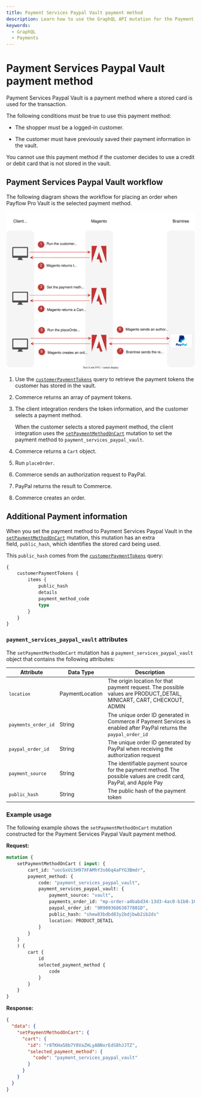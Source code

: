 ```yaml
---
title: Payment Services Paypal Vault payment method
description: Learn how to use the GraphQL API mutation for the Payment Services Paypal Vault payment solution.
keywords:
  - GraphQL
  - Payments
---
```


# Payment Services Paypal Vault payment method

Payment Services Paypal Vault is a payment method where a stored card is used for the transaction.

The following conditions must be true to use this payment method:

-  The shopper must be a logged-in customer.

-  The customer must have previously saved their payment information in the vault.

You cannot use this payment method if the customer decides to use a credit or debit card that is not stored in the vault.

## Payment Services Paypal Vault workflow

The following diagram shows the workflow for placing an order when Payflow Pro Vault is the selected payment method.

![Payment Services Paypal Vault sequence diagram](../../_images/graphql/payment-services-paypal-vault.svg)

1. Use the [`customerPaymentTokens`](../schema/checkout/queries/customer-payment-tokens.md) query to retrieve the payment tokens the customer has stored in the vault.

1. Commerce returns an array of payment tokens.

1. The client integration renders the token information, and the customer selects a payment method.

   When the customer selects a stored payment method, the client integration uses the [`setPaymentMethodOnCart`](../schema/cart/mutations/set-payment-method.md) mutation to set the payment method to `payment_services_paypal_vault`.

1. Commerce returns a `Cart` object.

1. Run `placeOrder`.

1.  Commerce sends an authorization request to PayPal.

1.  PayPal returns the result to Commerce.

1.  Commerce creates an order.

## Additional Payment information

When you set the payment method to Payment Services Paypal Vault in the [`setPaymentMethodOnCart`](../schema/cart/mutations/set-payment-method.md) mutation, this mutation has an extra field, `public_hash`, which identifies the stored card being used.

This `public_hash` comes from the [`customerPaymentTokens`](../schema/checkout/queries/customer-payment-tokens.md) query:

```graphql
{
    customerPaymentTokens {
        items {
            public_hash
            details
            payment_method_code
            type
        }
    }
}
```

### `payment_services_paypal_vault` attributes

The `setPaymentMethodOnCart` mutation has a `payment_services_paypal_vault` object that contains the following attributes:

Attribute |  Data Type | Description
--- | --- | ---
`location` | PaymentLocation | The origin location for that payment request. The possible values are PRODUCT_DETAIL, MINICART, CART, CHECKOUT, ADMIN
`payments_order_id` | String | The unique order ID generated in Commerce if Payment Services is enabled after PayPal returns the `paypal_order_id`
`paypal_order_id` | String | The unique order ID generated by PayPal when receiving the authorization request
`payment_source` | String | The identifiable payment source for the payment method. The possible values are credit card, PayPal, and Apple Pay
`public_hash` | String | The public hash of the payment token

### Example usage

The following example shows the `setPaymentMethodOnCart` mutation constructed for the Payment Services Paypal Vault payment method.

**Request:**

```graphql
mutation {
    setPaymentMethodOnCart ( input: {
        cart_id: "uocGxUi5H97XFAMhY3s66q4aFYG3Bmdr",
        payment_method: {
            code: "payment_services_paypal_vault",
            payment_services_paypal_vault: {
                payment_source: "vault",
                payments_order_id: "mp-order-a4babd34-13d3-4ac0-b1b0-109bb7be1574",
                paypal_order_id: "9R90936863877801D",
                public_hash: "shew83bdbd83y2bdjbwb2ib2ds"
                location: PRODUCT_DETAIL
            }
        }
    }
    ) {
        cart {
            id
            selected_payment_method {
                code
            }
        }
    }
}
```

**Response:**

```json
{
  "data": {
    "setPaymentMethodOnCart": {
      "cart": {
        "id": "r8TKHa58b7Y8VaZHLyABNxrEdS8hJJTZ",
        "selected_payment_method": {
          "code": "payment_services_paypal_vault"
        }
      }
    }
  }
}
```
